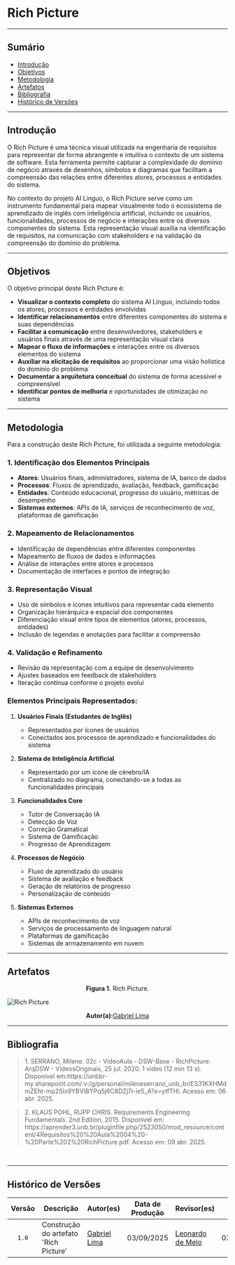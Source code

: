 # Rich Picture

---

## Sumário

- [Introdução](#Introdução)
- [Objetivos](#Objetivos)
- [Metodologia](#Metodologia)
- [Artefatos](#Artefatos)
- [Bibliografia](#bibliografia)
- [Histórico de Versões](#histórico-de-versões)

---

## Introdução

O Rich Picture é uma técnica visual utilizada na engenharia de requisitos para representar de forma abrangente e intuitiva o contexto de um sistema de software. Esta ferramenta permite capturar a complexidade do domínio de negócio através de desenhos, símbolos e diagramas que facilitam a compreensão das relações entre diferentes atores, processos e entidades do sistema.

No contexto do projeto AI Linguo, o Rich Picture serve como um instrumento fundamental para mapear visualmente todo o ecossistema de aprendizado de inglês com inteligência artificial, incluindo os usuários, funcionalidades, processos de negócio e interações entre os diversos componentes do sistema. Esta representação visual auxilia na identificação de requisitos, na comunicação com stakeholders e na validação da compreensão do domínio do problema.

---

## Objetivos 

O objetivo principal deste Rich Picture é:

- **Visualizar o contexto completo** do sistema AI Linguo, incluindo todos os atores, processos e entidades envolvidas
- **Identificar relacionamentos** entre diferentes componentes do sistema e suas dependências
- **Facilitar a comunicação** entre desenvolvedores, stakeholders e usuários finais através de uma representação visual clara
- **Mapear o fluxo de informações** e interações entre os diversos elementos do sistema
- **Auxiliar na elicitação de requisitos** ao proporcionar uma visão holística do domínio do problema
- **Documentar a arquitetura conceitual** do sistema de forma acessível e compreensível
- **Identificar pontos de melhoria** e oportunidades de otimização no sistema

---

## Metodologia 

Para a construção deste Rich Picture, foi utilizada a seguinte metodologia:

### **1. Identificação dos Elementos Principais**
- **Atores**: Usuários finais, administradores, sistema de IA, banco de dados
- **Processos**: Fluxos de aprendizado, avaliação, feedback, gamificação
- **Entidades**: Conteúdo educacional, progresso do usuário, métricas de desempenho
- **Sistemas externos**: APIs de IA, serviços de reconhecimento de voz, plataformas de gamificação

### **2. Mapeamento de Relacionamentos**
- Identificação de dependências entre diferentes componentes
- Mapeamento de fluxos de dados e informações
- Análise de interações entre atores e processos
- Documentação de interfaces e pontos de integração

### **3. Representação Visual**
- Uso de símbolos e ícones intuitivos para representar cada elemento
- Organização hierárquica e espacial dos componentes
- Diferenciação visual entre tipos de elementos (atores, processos, entidades)
- Inclusão de legendas e anotações para facilitar a compreensão

### **4. Validação e Refinamento**
- Revisão da representação com a equipe de desenvolvimento
- Ajustes baseados em feedback de stakeholders
- Iteração contínua conforme o projeto evolui

### **Elementos Principais Representados:**

1. **Usuários Finais (Estudantes de Inglês)**
   - Representados por ícones de usuários
   - Conectados aos processos de aprendizado e funcionalidades do sistema

2. **Sistema de Inteligência Artificial**
   - Representado por um ícone de cérebro/IA
   - Centralizado no diagrama, conectando-se a todas as funcionalidades principais

3. **Funcionalidades Core**
   - Tutor de Conversação IA
   - Detecção de Voz
   - Correção Gramatical
   - Sistema de Gamificação
   - Progresso de Aprendizagem

4. **Processos de Negócio**
   - Fluxo de aprendizado do usuário
   - Sistema de avaliação e feedback
   - Geração de relatórios de progresso
   - Personalização de conteúdo

5. **Sistemas Externos**
   - APIs de reconhecimento de voz
   - Serviços de processamento de linguagem natural
   - Plataformas de gamificação
   - Sistemas de armazenamento em nuvem

---

## Artefatos

<p align="center"><b>Figura 1.</b> Rich Picture.</p>

![Rich Picture](https://raw.githubusercontent.com/UnBArqDsw2025-2-Turma02/2025.2_T02_G3_AprendendoComIA_Entrega_01/refs/heads/main/docs/assets/richPicture/richPicture.jpeg)

<p align="center"><b>Autor(a):</b><a href="https://github.com/gabriel-lima258" target = "_blank">Gabriel Lima</a></p>

---

## Bibliografia

> <p id="1">1. SERRANO, Milene. 02c - VideoAula - DSW-Base - RichPicture: ArqDSW - VídeosOriginais, 25 jul. 2020. 1 vídeo (12 min 13 s). Disponível em:https://unbbr-my.sharepoint.com/:v:/g/personal/mileneserrano_unb_br/ES31KXHMdmZEht-mp2SIx9YBVIBYPq5j6C8DZj7i-ie5_A?e=ytfTHl. Acesso em: 06 abr. 2025.
</p>

><p id= '2'> 2. KLAUS POHL, RUPP CHRIS. Requirements Engineering Fundamentals. 2nd Edition, 2015. Disponível em: https://aprender3.unb.br/pluginfile.php/2523050/mod_resource/content/4Requisitos%20%20Aula%2004%20-%20Parte%202%20RichPicture.pdf. Acesso em: 09 abr. 2025.
</p>
<br>

---

## Histórico de Versões

| Versão | Descrição | Autor(es) | Data de Produção | Revisor(es) | Data de Revisão | Incremento do Revisor|
| :----: | --------- | --------- | :--------------: | ----------- | :-------------: | :-------------: |
| `1.0` | Construção do artefato 'Rich Picture'| [Gabriel Lima](https://github.com/gabriel-lima258) | 03/09/2025 | [Leonardo de Melo](https://github.com/leozinlima)  | 03/09/2025  |   |